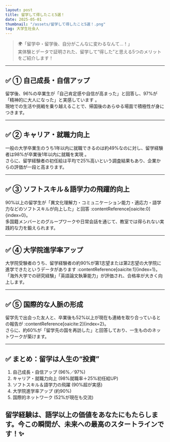 ```yaml
---
layout: post
title: 留学して得したこと5選！
date: 2025-05-01
thumbnail: "/assets/留学して得したこと5選！.png"
tag: 大学生社会人
---
```

> 🌍「留学中・留学後、自分がこんなに変わるなんて…！」  
> 実体験とデータで証明された、留学して“得した”と思える5つのメリットをご紹介します！

---

## ✅ ① 自己成長・自信アップ  
留学後、96%の卒業生が「自己肯定感や自信が高まった」と回答し、97%が「精神的に大人になった」と実感しています 。  
現地での生活や挑戦を乗り越えることで、帰国後のあらゆる場面で積極性が身につきます。

---

## ✅ ② キャリア・就職力向上  
一般の大学卒業生のうち1年以内に就職できるのは約49%なのに対し、留学経験者は98%が卒業後1年以内に就職を実現 。  
さらに、留学経験者の初任給は平均で25%高いという調査結果もあり、企業からの評価が一段と高まります。

---

## ✅ ③ ソフトスキル＆語学力の飛躍的向上  
90%以上の留学生が「異文化理解力・コミュニケーション能力・適応力・語学力などのソフトスキルが向上した」と回答 :contentReference[oaicite:0]{index=0}。  
多国籍メンバーとのグループワークや日常会話を通じて、教室では得られない実践的な力を鍛えられます。

---

## ✅ ④ 大学院進学率アップ  
大学院受験者のうち、留学経験者の約90%が第1志望または第2志望の大学院に進学できたというデータがあります :contentReference[oaicite:1]{index=1}。  
「海外大学での研究経験」「英語論文執筆能力」が評価され、合格率が大きく向上します。

---

## ✅ ⑤ 国際的な人脈の形成  
留学先で出会った友人と、卒業後も52%以上が現在も連絡を取り合っているとの報告が :contentReference[oaicite:2]{index=2}。  
さらに、約60%が「留学先の国を再訪した」と回答しており、一生もののネットワークが築けます。

---

## ✅ まとめ：留学は人生の“投資”  
1. 自己成長・自信アップ (96%／97%)  
2. キャリア・就職力向上 (98%就職率＋25%初任給UP)  
3. ソフトスキル＆語学力の飛躍 (90%超が実感)  
4. 大学院進学率アップ (約90%)  
5. 国際的ネットワーク (52%が現在も交流)

留学経験は、**語学以上**の価値をあなたにもたらします。今この瞬間が、未来への最高のスタートラインです！✨  
---
